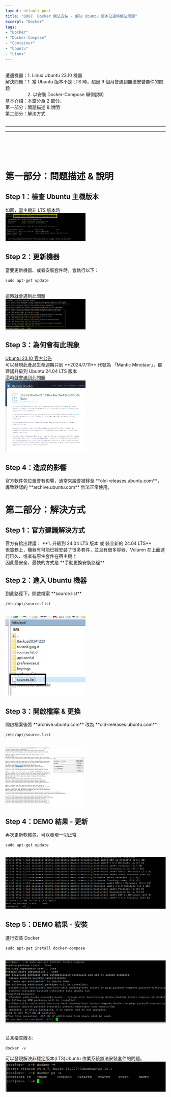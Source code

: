 ```yaml
---
layout: default_post
title: "0007. Docker 無法安裝 - 解決 Ubuntu 版本已過時無法問題"
excerpt: "Docker"
tags: 
- "Docker"
- "Docker-Compose"
- "Container"
- "Ubuntu"
- "Linux"
---
```


<div class="summary">
<br/>遭遇機器：1. Linux Ubuntu 23.10 機器
<br/>解決問題：1. 當 Ubuntu 版本不是 LTS 時，超過 9 個月會遇到無法安裝套件的問題
<br/>&emsp;&emsp;&emsp;&emsp;&emsp;2. 以安裝 Docker-Compose 舉例說明
<br/>基本介紹：本篇分為 2 部分。
<br/>第一部分：問題描述 & 說明
<br/>第二部分：解決方式 
</div>

<div class="title">
    <br/><hr class="titleinner">
	<span></span>
	<hr class="titleinner"><br/>
</div>

<br/><br/>

<h1>第一部分：問題描述 & 說明</h1>
<h2>Step 1：檢查 Ubuntu 主機版本</h2>
如圖，當主機非 LTS 版本時
<br/> <img src="/assets/image/ContinuousDeployment/docker/2025_02_08/001.png" alt="" width="50%" height="50%" />
<br/>

<h2>Step 2：更新機器</h2>
當要更新機器、或者安裝套件時，會執行以下：

``` shell
sudo apt-get update
```

<br/>這時就會遇到此問題
<br/> <img src="/assets/image/ContinuousDeployment/docker/2025_02_08/002.png" alt="" width="50%" height="50%" />
<br/>

<h2>Step 3：為何會有此現象</h2>
<a href="https://ubuntustudio.org/2024/07/ubuntu-studio-23-10-has-reached-end-of-life-eol/">Ubuntu 23.10 官方公告</a>
<br/>可以發現此產品生命週期只到 **2024/7/11** 代號為 「Mantic Minotaur」，都建議升級到 Ubuntu 24.04 LTS 版本
<br/>這時就會遇到此問題
<br/> <img src="/assets/image/ContinuousDeployment/docker/2025_02_08/002_2.png" alt="" width="50%" height="50%" />
<br/>

<h2>Step 4：造成的影響</h2>
官方軟件包位置會有影響，通常來說會被移至 **old-releases.ubuntu.com**，導致默認的 **archive.ubuntu.com** 無法正常使用。
<br/>

<h1>第二部分：解決方式</h1>

<h2>Step 1：官方建議解決方式</h2>
官方有給出建議： **1. 升級到 24.04 LTS 版本 或 裝全新的 24.04 LTS** 
<br/>但實務上，機器有可能已經安裝了很多套件，並且有很多容器、Volumn 在上面運行已久、或者有原生套件在宿主機上
<br/>因此最安全、最快的方式是 **手動更換安裝路徑**
<br/>

<h2>Step 2：進入 Ubuntu 機器</h2>
到此路徑下，開啟檔案 **source.list**

``` shell
/etc/apt/source.list
```

<br/> <img src="/assets/image/ContinuousDeployment/docker/2025_02_08/003_1.png" alt="" width="50%" height="50%" />
<br/>

<h2>Step 3：開啟檔案 & 更換</h2>
開啟檔案後將  **archive.ubuntu.com** 改為 **old-releases.ubuntu.com**

``` shell
/etc/apt/source.list
```

<br/> <img src="/assets/image/ContinuousDeployment/docker/2025_02_08/004.png" alt="" width="50%" height="50%" />
<br/>

<h2>Step 4：DEMO 結果 - 更新</h2>
再次更新軟體包，可以發現一切正常

``` shell
sudo apt-get update
```

<br/> <img src="/assets/image/ContinuousDeployment/docker/2025_02_08/005.png" alt="" width="100%" height="100%" />
<br/>

<h2>Step 5：DEMO 結果 - 安裝</h2>
進行安裝 Docker 

``` shell
sudo apt-get install docker-compose
```

<br/> <img src="/assets/image/ContinuousDeployment/docker/2025_02_08/006.png" alt="" width="100%" height="100%" />

<br/>並且檢查版本:

``` shell
docker -v 
```

可以發現解決非穩定版本(LTS)Ubuntu 作業系統無法安裝套件的問題。
<br/> <img src="/assets/image/ContinuousDeployment/docker/2025_02_08/007.png" alt="" width="100%" height="100%" />
<br/>